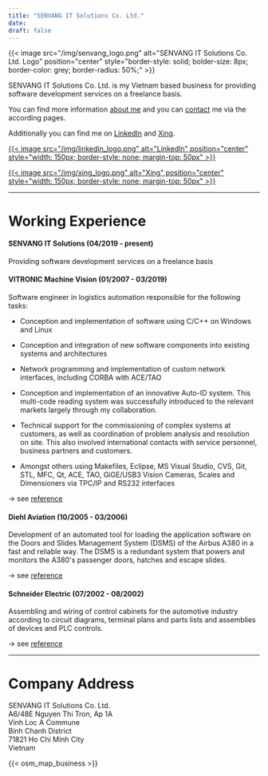 ```yaml
---
title: "SENVANG IT Solutions Co. Ltd."
date:
draft: false
---
```


{{< image src="/img/senvang_logo.png" alt="SENVANG IT Solutions Co. Ltd. Logo" position="center" style="border-style: solid; bolder-size: 8px; border-color: grey; border-radius: 50%;" >}}

SENVANG IT Solutions Co. Ltd. is my Vietnam based business for providing software development services on a freelance basis.

You can find more information [about me](/about) and you can [contact](/contact) me via the according pages.

Additionally you can find me on [LinkedIn](https://www.linkedin.com/in/stefan-r%C3%B6mer-35405825b/) and [Xing](https://www.xing.com/profile/Stefan_Roemer213/).

[{{< image src="/img/linkedin_logo.png" alt="LinkedIn" position="center" style="width: 150px; border-style: none; margin-top: 50px" >}}](https://www.linkedin.com/in/stefan-r%C3%B6mer-35405825b/)

[{{< image src="/img/xing_logo.png" alt="Xing" position="center" style="width: 150px; border-style: none; margin-top: 50px" >}}](https://www.xing.com/profile/Stefan_Roemer213/)

---

# Working Experience

#### SENVANG IT Solutions (04/2019 - present)
Providing software development services on a freelance basis

#### VITRONIC Machine Vision (01/2007 - 03/2019)

Software engineer in logistics automation responsible for the following tasks:

+ Conception and implementation of software using C/C++ on Windows and Linux

+ Conception and integration of new software components into existing systems and architectures

+ Network programming and implementation of custom network interfaces, including CORBA with ACE/TAO

+ Conception and implementation of an innovative Auto-ID system. This multi-code reading system
was successfully introduced to the relevant markets largely through my collaboration.

+ Technical support for the commissioning of complex systems at customers, as well as coordination of
problem analysis and resolution on site. This also involved international contacts with service
personnel, business partners and customers.

+ Amongst others using Makefiles, Eclipse, MS Visual Studio, CVS, Git, STL, MFC, Qt, ACE, TAO,
GiGE/USB3 Vision Cameras, Scales and Dimensioners via TPC/IP and RS232 interfaces

-> see [reference](/img/reference_vitronic.pdf)

#### Diehl Aviation (10/2005 - 03/2006)  

Development of an automated tool for loading the application software on the Doors and Slides Management
System (DSMS) of the Airbus A380 in a fast and reliable way. The DSMS is a redundant system that powers
and monitors the A380's passenger doors, hatches and escape slides.

-> see [reference](/img/reference_diehl.pdf)

#### Schneider Electric (07/2002 - 08/2002)  

Assembling and wiring of control cabinets for the automotive industry according to circuit diagrams,
terminal plans and parts lists and assemblies of devices and PLC controls.

-> see [reference](/img/reference_schneider-electric.pdf)

---

# Company Address

SENVANG IT Solutions Co. Ltd.  
A6/48E Nguyen Thi Tron, Ap 1A  
Vinh Loc A Commune  
Binh Chanh District  
71821 Ho Chi Minh City  
Vietnam

{{< osm_map_business >}}
